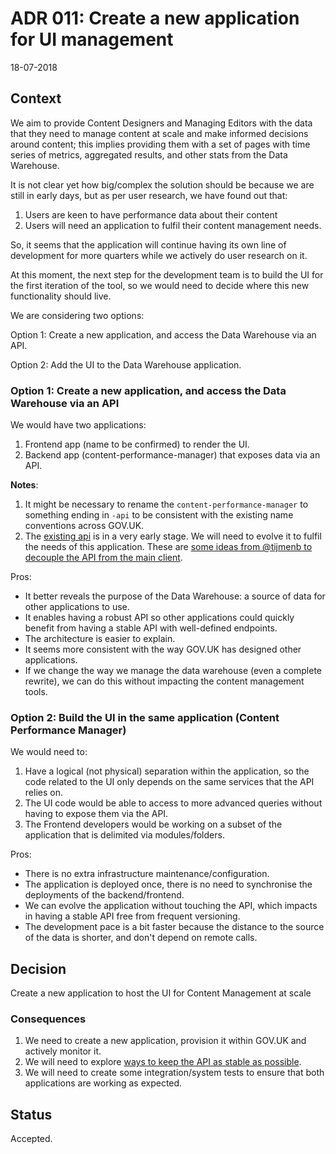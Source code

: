 # ADR 011: Create a new application for UI management 

18-07-2018

## Context

We aim to provide Content Designers and Managing Editors with the data that they need to manage content at scale and make informed decisions around content; this implies providing them with a set of pages with time series of metrics, aggregated results, and other stats from the Data Warehouse.

It is not clear yet how big/complex the solution should be because we are still in early days, but as per user research, we have found out that:

1. Users are keen to have performance data about their content
2. Users will need an application to fulfil their content management needs. 

So, it seems that the application will continue having its own line of development for more quarters while we actively do user research on it.

At this moment, the next step for the development team is to build the UI for the first iteration of the tool, so we would need to decide where this new functionality should live.

We are considering two options:

Option 1: Create a new application, and access the Data Warehouse via an API. 

Option 2: Add the UI to the Data Warehouse application.
 
### Option 1: Create a new application, and access the Data Warehouse via an API

We would have two applications:

1. Frontend app (name to be confirmed) to render the UI.  
2. Backend app (content-performance-manager) that exposes data via an API.

**Notes**: 

1. It might be necessary to rename the `content-performance-manager` to something ending in `-api` to be consistent with the existing name conventions across GOV.UK.
2. The [existing api][1] is in a very early stage. We will need to evolve it to fulfil the needs of this application. These are [some ideas from @tijmenb to decouple the API from the main client][2].

Pros:
 
 - It better reveals the purpose of the Data Warehouse: a source of data for other applications to use.
 - It enables having a robust API so other applications could quickly benefit from having a stable API with well-defined endpoints.
 - The architecture is easier to explain.
 - It seems more consistent with the way GOV.UK has designed other applications.
 - If we change the way we manage the data warehouse (even a complete rewrite), we can do this without impacting the content management tools.

### Option 2: Build the UI in the same application (Content Performance Manager) 

We would need to: 

1. Have a logical (not physical) separation within the application, so the code related to the UI only depends on the same services that the API relies on.
2. The UI code would be able to access to more advanced queries without having to expose them via the API. 
3. The Frontend developers would be working on a subset of the application that is delimited via modules/folders.

Pros:

 - There is no extra infrastructure maintenance/configuration. 
 - The application is deployed once, there is no need to synchronise the deployments of the backend/frontend.
 - We can evolve the application without touching the API, which impacts in having a stable API free from frequent versioning.
 - The development pace is a bit faster because the distance to the source of the data is shorter, and don't depend on remote calls.

## Decision

Create a new application to host the UI for Content Management at scale

### Consequences

1. We need to create a new application, provision it within GOV.UK and actively monitor it.
2. We will need to explore [ways to keep the API as stable as possible][2].
3. We will need to create some integration/system tests to ensure that both applications are working as expected.

## Status

Accepted.


[1]: https://content-performance-api.publishing.service.gov.uk/
[2]: https://github.com/alphagov/content-performance-manager/pull/798#discussion_r203503129

